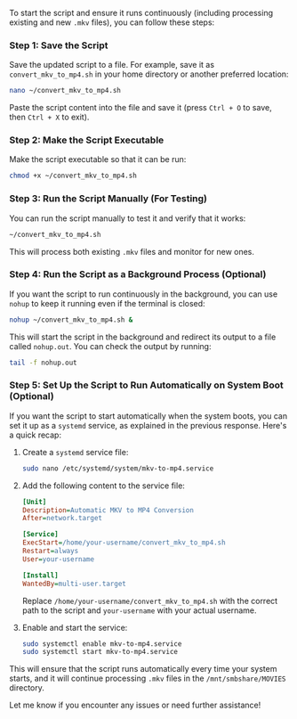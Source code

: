 To start the script and ensure it runs continuously (including processing existing and new `.mkv` files), you can follow these steps:

### Step 1: Save the Script

Save the updated script to a file. For example, save it as `convert_mkv_to_mp4.sh` in your home directory or another preferred location:

```bash
nano ~/convert_mkv_to_mp4.sh
```

Paste the script content into the file and save it (press `Ctrl + O` to save, then `Ctrl + X` to exit).

### Step 2: Make the Script Executable

Make the script executable so that it can be run:

```bash
chmod +x ~/convert_mkv_to_mp4.sh
```

### Step 3: Run the Script Manually (For Testing)

You can run the script manually to test it and verify that it works:

```bash
~/convert_mkv_to_mp4.sh
```

This will process both existing `.mkv` files and monitor for new ones.

### Step 4: Run the Script as a Background Process (Optional)

If you want the script to run continuously in the background, you can use `nohup` to keep it running even if the terminal is closed:

```bash
nohup ~/convert_mkv_to_mp4.sh &
```

This will start the script in the background and redirect its output to a file called `nohup.out`. You can check the output by running:

```bash
tail -f nohup.out
```

### Step 5: Set Up the Script to Run Automatically on System Boot (Optional)

If you want the script to start automatically when the system boots, you can set it up as a `systemd` service, as explained in the previous response. Here's a quick recap:

1. Create a `systemd` service file:

   ```bash
   sudo nano /etc/systemd/system/mkv-to-mp4.service
   ```

2. Add the following content to the service file:

   ```ini
   [Unit]
   Description=Automatic MKV to MP4 Conversion
   After=network.target

   [Service]
   ExecStart=/home/your-username/convert_mkv_to_mp4.sh
   Restart=always
   User=your-username

   [Install]
   WantedBy=multi-user.target
   ```

   Replace `/home/your-username/convert_mkv_to_mp4.sh` with the correct path to the script and `your-username` with your actual username.

3. Enable and start the service:

   ```bash
   sudo systemctl enable mkv-to-mp4.service
   sudo systemctl start mkv-to-mp4.service
   ```

This will ensure that the script runs automatically every time your system starts, and it will continue processing `.mkv` files in the `/mnt/smbshare/MOVIES` directory.

Let me know if you encounter any issues or need further assistance!
